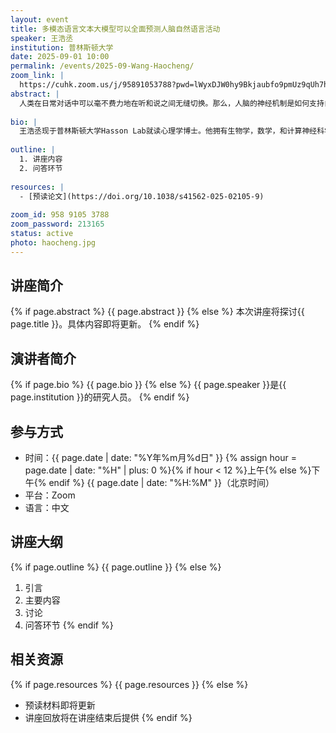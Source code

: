 ```yaml
---
layout: event
title: 多模态语言文本大模型可以全面预测人脑自然语言活动
speaker: 王浩丞
institution: 普林斯顿大学
date: 2025-09-01 10:00
permalink: /events/2025-09-Wang-Haocheng/
zoom_link: |
  https://cuhk.zoom.us/j/95891053788?pwd=lWyxDJW0hy9Bkjaubfo9pmUz9qUh7h.1
abstract: |
  人类在日常对话中可以毫不费力地在听和说之间无缝切换。那么，人脑的神经机制是如何支持自然语言理解和生成的呢？在本研究中，我们采集了一个大规模的皮层脑电图（ECoG）数据集。被试者在长达一周的时间里，与病房中的家人、朋友、医生和医护人员等进行了开放式真实对话。我们从中提取出了总计约一百个小时（五十万词）的语言理解和生成的脑电图数据，以及同步的语音和文本信息。近年来快速发展的大语言模型为我们提供了一个分析自然数据的计算框架，因为这些模型能够捕捉到现实世界中语言的多样性和丰富的语境。我们使用了一个多模态语音转文本模型 Whisper，从中提取出声学、语音和语言的嵌入向量（vector embedding），并构建了一系列编码（encoding）模型，利用这些嵌入向量来预测大脑活动。结果显示，我们的编码模型能够准确预测语言理解和生成的时间序列，并且模型内部的处理层级与人类语言系统的层级结构相吻合。此外，基于嵌入向量的编码模型在预测大脑活动方面优于传统的符号模型。这些发现表明，大语言模型可以成为一个统一的计算框架，用于预测人脑语言理解和生成的时间进程、空间分布和层级结构。
  
bio: |
  王浩丞现于普林斯顿大学Hasson Lab就读心理学博士。他拥有生物学，数学，和计算神经科学学士学位。他目前使用大规模自然数据集和深度学习模型来研究人脑如何理解和生成语言。他的研究兴趣包括人脑语言系统与记忆系统的交流，脑对脑交流，和语言习得等。其研究成果已发表于Nature Human Behavior, Nature Communications, Nature Computational Science, eLife等期刊。
  
outline: |
  1. 讲座内容
  2. 问答环节
  
resources: |
  - [预读论文](https://doi.org/10.1038/s41562-025-02105-9)
  
zoom_id: 958 9105 3788
zoom_password: 213165
status: active
photo: haocheng.jpg
---
```


## 讲座简介

{% if page.abstract %}
{{ page.abstract }}
{% else %}
本次讲座将探讨{{ page.title }}。具体内容即将更新。
{% endif %}

## 演讲者简介

{% if page.bio %}
{{ page.bio }}
{% else %}
{{ page.speaker }}是{{ page.institution }}的研究人员。
{% endif %}

## 参与方式

- 时间：{{ page.date | date: "%Y年%m月%d日" }} {% assign hour = page.date | date: "%H" | plus: 0 %}{% if hour < 12 %}上午{% else %}下午{% endif %} {{ page.date | date: "%H:%M" }}（北京时间）
- 平台：Zoom
- 语言：中文

## 讲座大纲

{% if page.outline %}
{{ page.outline }}
{% else %}
1. 引言
2. 主要内容
3. 讨论
4. 问答环节
{% endif %}

## 相关资源

{% if page.resources %}
{{ page.resources }}
{% else %}
- 预读材料即将更新
- 讲座回放将在讲座结束后提供
{% endif %}
